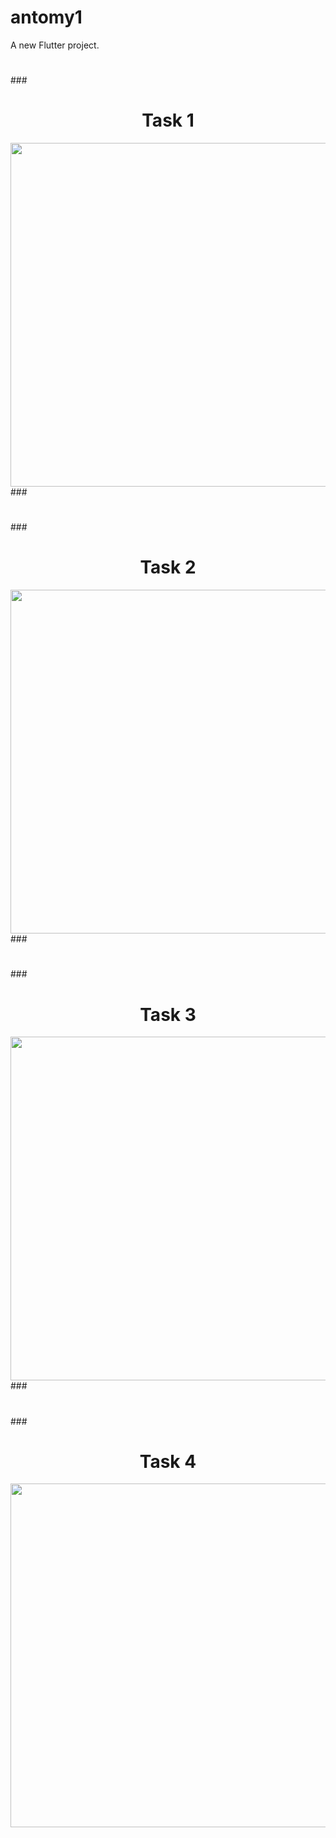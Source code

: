 # antomy1

A new Flutter project.

<h1 align = "left"></h1>
###
<h1 align = "center">Task 1 </h1>
<div align = " center">
<img src = "https://github.com/Avesh6754/antomy1/assets/149478146/ac5d80f6-72bc-4231-b771-6d8fc0df0c3d"height = "550">
</div>
###
<h1 align = "left"></h1>
###
<h1 align = "center">Task 2 </h1>
<div align = " center">
<img src = "https://github.com/Avesh6754/antomy1/assets/149478146/62c0aac4-3fe9-42cf-8d35-4f54e5440034"height = "550">
</div>
###

<h1 align = "left"></h1>
###
<h1 align = "center">Task 3 </h1>
<div align = " center">
<img src = "https://github.com/Avesh6754/antomy1/assets/149478146/64829b73-47d2-438b-939d-ae186c9ec727"height = "550">
</div>
###
<h1 align = "left"></h1>
###
<h1 align = "center">Task 4 </h1>
<div align = " center">
<img src = "https://github.com/Avesh6754/antomy1/assets/149478146/e82605e0-2c28-4b97-bb24-f50ea98d3800"height = "550">
</div>

